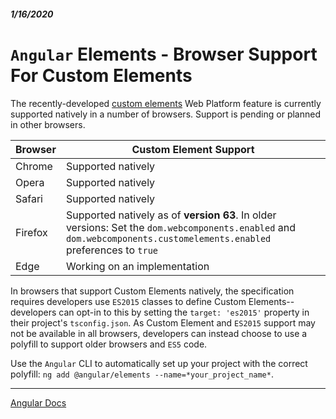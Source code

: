 ##### 1/16/2020
# `Angular` Elements - Browser Support For Custom Elements
The recently-developed [custom elements](https://developer.mozilla.org/en-US/docs/Web/Web_Components/Using_custom_elements) Web Platform feature is currently supported natively in a number of browsers.  Support is pending or planned in other browsers.

| Browser | Custom Element Support |
|---|---|
| Chrome | Supported natively |
| Opera | Supported natively |
| Safari | Supported natively |
| Firefox | Supported natively as of **version 63**.  In older versions: Set the `dom.webcomponents.enabled` and `dom.webcomponents.customelements.enabled` preferences to `true` |
| Edge | Working on an implementation |

In browsers that support Custom Elements natively, the specification requires developers use `ES2015` classes to define Custom Elements--developers can opt-in to this by setting the `target: 'es2015'` property in their project's `tsconfig.json`.  As Custom Element and `ES2015` support may not be available in all browsers, developers can instead choose to use a polyfill to support older browsers and `ES5` code.

Use the `Angular` CLI to automatically set up your project with the correct polyfill: `ng add @angular/elements --name=*your_project_name*`.

---

[Angular Docs](https://angular.io/guide/elements#browser-support-for-custom-elements)
